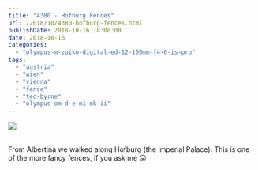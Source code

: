 ```yaml
---
title: "4380 - Hofburg Fences"
url: /2018/10/4380-hofburg-fences.html
publishDate: 2018-10-16 18:00:00
date: 2018-10-16
categories: 
  - "olympus-m-zuiko-digital-ed-12-100mm-f4-0-is-pro"
tags: 
  - "austria"
  - "wien"
  - "vienna"
  - "fence"
  - "ted-byrne"
  - "olympus-om-d-e-m1-mk-ii"
---
```

<div class="container">
<div class="center"><a target="_blank" href="https://d25zfm9zpd7gm5.cloudfront.net/1200x1200/2017/20170802_123236-2_lr.jpg"><img class="webfeedsFeaturedVisual" src="https://d25zfm9zpd7gm5.cloudfront.net/0600x0600/2017/20170802_123236-2_lr.jpg" /></a></div>
</div>
<br />

From Albertina we walked along Hofburg (the Imperial Palace). This
is one of the more fancy fences, if you ask me :stuck_out_tongue: